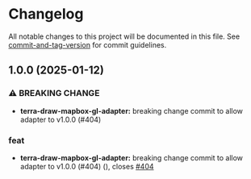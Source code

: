 # Changelog

All notable changes to this project will be documented in this file. See [commit-and-tag-version](https://github.com/absolute-version/commit-and-tag-version) for commit guidelines.

## 1.0.0 (2025-01-12)


### ⚠ BREAKING CHANGE

* **terra-draw-mapbox-gl-adapter:** breaking change commit to allow adapter to v1.0.0 (#404)

### feat

* **terra-draw-mapbox-gl-adapter:** breaking change commit to allow adapter to v1.0.0 (#404) ([](https://github.com/JamesLMilner/terra-draw/commit/b054dd2258632a27a9d595368521a32b27093866)), closes [#404](https://github.com/JamesLMilner/terra-draw/issues/404)
